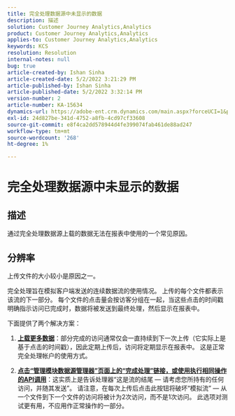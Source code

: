 ```yaml
---
title: 完全处理数据源中未显示的数据
description: 描述
solution: Customer Journey Analytics,Analytics
product: Customer Journey Analytics,Analytics
applies-to: Customer Journey Analytics,Analytics
keywords: KCS
resolution: Resolution
internal-notes: null
bug: true
article-created-by: Ishan Sinha
article-created-date: 5/2/2022 3:21:29 PM
article-published-by: Ishan Sinha
article-published-date: 5/2/2022 3:32:14 PM
version-number: 2
article-number: KA-15634
dynamics-url: https://adobe-ent.crm.dynamics.com/main.aspx?forceUCI=1&pagetype=entityrecord&etn=knowledgearticle&id=a08c6085-2bca-ec11-a7b5-6045bd00dca1
exl-id: 24d827be-341d-4752-a8fb-4cd97cf33608
source-git-commit: e8f4ca2dd578944d4fe399074fab461de88ad247
workflow-type: tm+mt
source-wordcount: '268'
ht-degree: 1%

---
```


# 完全处理数据源中未显示的数据

## 描述


通过完全处理数据源上载的数据无法在报表中使用的一个常见原因。


## 分辨率


上传文件的大小较小是原因之一。

完全处理旨在模拟客户端发送的连续数据流的使用情况。 上传的每个文件都表示该流的下一部分。 每个文件的点击量会按访客分组在一起，当这些点击的时间戳明确指示访问已完成时，数据将被发送到最终处理，然后显示在报表中。

下面提供了两个解决方案：

1. <u><b>上载更多数据</b></u>：部分完成的访问通常仅会一直持续到下一次上传（它实际上是基于点击的时间戳），因此定期上传后，访问将定期显示在报表中。 这是正常完全处理帐户的使用方式。

2. <u><b>点击“管理模块数据源管理器”页面上的“完成处理”链接，或使用执行相同操作的API调用</b></u>：这实质上是告诉处理器“这是流的结尾 — 请考虑您所持有的任何访问，并随其发送”。 请注意，在每次上传后点击此按钮将破坏“模拟流” — 从一个文件到下一个文件的访问将被计为2次访问，而不是1次访问。 此选项对测试更有用，不应用作正常操作的一部分。
